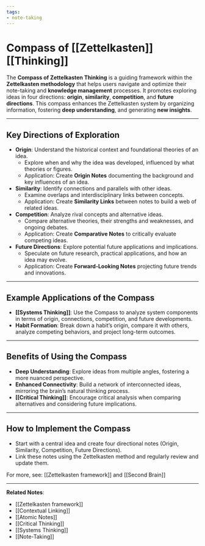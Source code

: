 ```yaml
---
tags:
- note-taking
---
```


# Compass of [[Zettelkasten]] [[Thinking]]

The **Compass of Zettelkasten Thinking** is a guiding framework within the **Zettelkasten methodology** that helps users navigate and optimize their note-taking and **knowledge management** processes. It promotes exploring ideas in four directions: **origin**, **similarity**, **competition**, and **future directions**. This compass enhances the Zettelkasten system by organizing information, fostering **deep understanding**, and generating **new insights**.

---

## Key Directions of Exploration

- **Origin**: Understand the historical context and foundational theories of an idea.
    - Explore when and why the idea was developed, influenced by what theories or figures.
    - Application: Create **Origin Notes** documenting the background and key influences of an idea.
- **Similarity**: Identify connections and parallels with other ideas.
    - Examine overlaps and interdisciplinary links between concepts.
    - Application: Create **Similarity Links** between notes to build a web of related ideas.
- **Competition**: Analyze rival concepts and alternative ideas.
    - Compare alternative theories, their strengths and weaknesses, and ongoing debates.
    - Application: Create **Comparative Notes** to critically evaluate competing ideas.
- **Future Directions**: Explore potential future applications and implications.
    - Speculate on future research, practical applications, and how an idea may evolve.
    - Application: Create **Forward-Looking Notes** projecting future trends and innovations.

---

## Example Applications of the Compass

- **[[Systems Thinking]]**: Use the Compass to analyze system components in terms of origin, connections, competition, and future developments.
- **Habit Formation**: Break down a habit’s origin, compare it with others, analyze competing behaviors, and project long-term outcomes.

---

## Benefits of Using the Compass

- **Deep Understanding**: Explore ideas from multiple angles, fostering a more nuanced perspective.
- **Enhanced Connectivity**: Build a network of interconnected ideas, mirroring the brain’s natural thinking process.
- **[[Critical Thinking]]**: Encourage critical analysis when comparing alternatives and considering future implications.

---

## How to Implement the Compass

- Start with a central idea and create four directional notes (Origin, Similarity, Competition, Future Directions).
- Link these notes using the Zettelkasten method and regularly review and update them.

For more, see: [[Zettelkasten framework]] and [[Second Brain]]

---

**Related Notes**:

- [[Zettelkasten framework]]
- [[Contextual Linking]]
- [[Atomic Notes]]
- [[Critical Thinking]]
- [[Systems Thinking]]
- [[Note-Taking]]